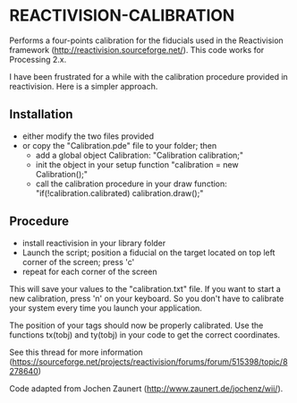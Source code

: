 # REACTIVISION-CALIBRATION

Performs a four-points calibration for the fiducials used in the Reactivision framework (http://reactivision.sourceforge.net/). This code works for Processing 2.x.

I have been frustrated for a while with the calibration procedure provided in reactivision. Here is a simpler approach.

## Installation
- either modify the two files provided
- or copy the "Calibration.pde" file to your folder; then
    -  add a global object Calibration: "Calibration calibration;"
    - init the object in your setup function "calibration = new Calibration();"
    - call the calibration procedure in your draw function: "if(!calibration.calibrated) calibration.draw();"

## Procedure
-  install reactivision in your library folder
-  Launch the script; position a fiducial on the target located on top left corner of the screen; press 'c'
-  repeat for each corner of the screen

This will save your values to the "calibration.txt" file. If you want to start a new calibration, press 'n' on your keyboard. So you don't have to calibrate your system every time you launch your application.


The position of your tags should now be properly calibrated. Use the functions tx(tobj) and ty(tobj) in your code to get the correct coordinates.

See this thread for more information (https://sourceforge.net/projects/reactivision/forums/forum/515398/topic/8278640)

Code adapted from Jochen Zaunert (http://www.zaunert.de/jochenz/wii/).
